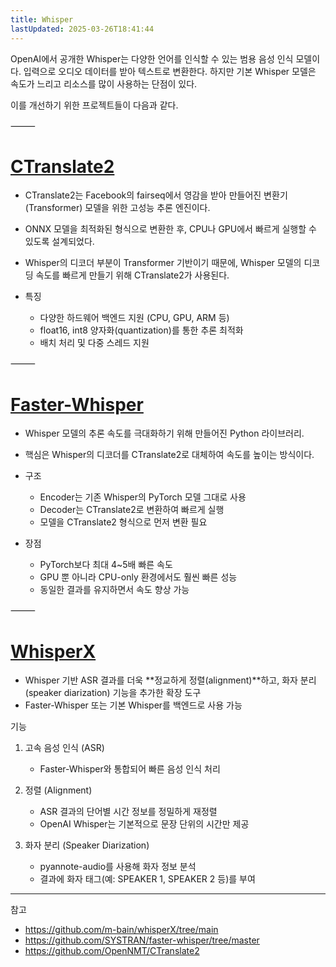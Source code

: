 ```yaml
---
title: Whisper
lastUpdated: 2025-03-26T18:41:44
---
```


OpenAI에서 공개한 Whisper는 다양한 언어를 인식할 수 있는 범용 음성 인식 모델이다. 입력으로 오디오 데이터를 받아 텍스트로 변환한다. 하지만 기본 Whisper 모델은 속도가 느리고 리소스를 많이 사용하는 단점이 있다.

이를 개선하기 위한 프로젝트들이 다음과 같다.

⸻

# [CTranslate2](https://github.com/OpenNMT/CTranslate2)

- CTranslate2는 Facebook의 fairseq에서 영감을 받아 만들어진 변환기(Transformer) 모델을 위한 고성능 추론 엔진이다.
- ONNX 모델을 최적화된 형식으로 변환한 후, CPU나 GPU에서 빠르게 실행할 수 있도록 설계되었다.
- Whisper의 디코더 부분이 Transformer 기반이기 때문에, Whisper 모델의 디코딩 속도를 빠르게 만들기 위해 CTranslate2가 사용된다.

- 특징
  - 다양한 하드웨어 백엔드 지원 (CPU, GPU, ARM 등)
  - float16, int8 양자화(quantization)를 통한 추론 최적화
  - 배치 처리 및 다중 스레드 지원

⸻

# [Faster-Whisper](https://github.com/SYSTRAN/faster-whisper/tree/master)

- Whisper 모델의 추론 속도를 극대화하기 위해 만들어진 Python 라이브러리.
- 핵심은 Whisper의 디코더를 CTranslate2로 대체하여 속도를 높이는 방식이다.

- 구조

  - Encoder는 기존 Whisper의 PyTorch 모델 그대로 사용
  - Decoder는 CTranslate2로 변환하여 빠르게 실행
  - 모델을 CTranslate2 형식으로 먼저 변환 필요

- 장점

  - PyTorch보다 최대 4~5배 빠른 속도
  - GPU 뿐 아니라 CPU-only 환경에서도 훨씬 빠른 성능
  - 동일한 결과를 유지하면서 속도 향상 가능

⸻

# [WhisperX](https://github.com/m-bain/whisperX/tree/main)

- Whisper 기반 ASR 결과를 더욱 **정교하게 정렬(alignment)**하고, 화자 분리(speaker diarization) 기능을 추가한 확장 도구
- Faster-Whisper 또는 기본 Whisper를 백엔드로 사용 가능

기능

1. 고속 음성 인식 (ASR)

    - Faster-Whisper와 통합되어 빠른 음성 인식 처리

2. 정렬 (Alignment)

    - ASR 결과의 단어별 시간 정보를 정밀하게 재정렬
    - OpenAI Whisper는 기본적으로 문장 단위의 시간만 제공

3. 화자 분리 (Speaker Diarization)

    - pyannote-audio를 사용해 화자 정보 분석
    - 결과에 화자 태그(예: SPEAKER 1, SPEAKER 2 등)를 부여

---

참고

- <https://github.com/m-bain/whisperX/tree/main>
- <https://github.com/SYSTRAN/faster-whisper/tree/master>
- <https://github.com/OpenNMT/CTranslate2>
